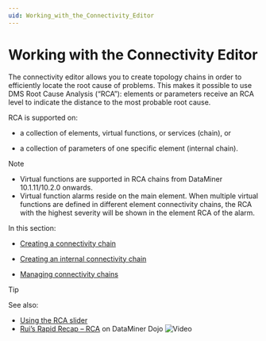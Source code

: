 ```yaml
---
uid: Working_with_the_Connectivity_Editor
---
```


# Working with the Connectivity Editor

The connectivity editor allows you to create topology chains in order to efficiently locate the root cause of problems. This makes it possible to use DMS Root Cause Analysis (“RCA”): elements or parameters receive an RCA level to indicate the distance to the most probable root cause.

RCA is supported on:

- a collection of elements, virtual functions, or services (chain), or

- a collection of parameters of one specific element (internal chain).

> [!NOTE]
> - Virtual functions are supported in RCA chains from DataMiner 10.1.11/10.2.0 onwards.
> - Virtual function alarms reside on the main element. When multiple virtual functions are defined in different element connectivity chains, the RCA with the highest severity will be shown in the element RCA of the alarm.

In this section:

- [Creating a connectivity chain](xref:Creating_a_connectivity_chain)

- [Creating an internal connectivity chain](xref:Creating_an_internal_connectivity_chain)

- [Managing connectivity chains](xref:Managing_connectivity_chains)

> [!TIP]
> See also:
> - [Using the RCA slider](xref:UsingTheRCASlider)
> - [Rui’s Rapid Recap – RCA](https://community.dataminer.services/video/ruis-rapid-recap-rca/) on DataMiner Dojo ![Video](~/user-guide/images/video_Duo.png)
